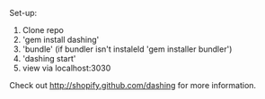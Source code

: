 Set-up:

1) Clone repo
2) 'gem install dashing'
3) 'bundle' (if bundler isn't instaleld 'gem installer bundler')
4) 'dashing start'
5) view via localhost:3030

Check out http://shopify.github.com/dashing for more information.
